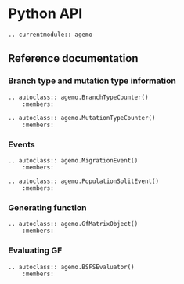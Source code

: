 # Python API


```{eval-rst}
.. currentmodule:: agemo
```

## Reference documentation

### Branch type and mutation type information

```{eval-rst}
.. autoclass:: agemo.BranchTypeCounter()
    :members:
```

```{eval-rst}
.. autoclass:: agemo.MutationTypeCounter()
    :members:
```

### Events

```{eval-rst}
.. autoclass:: agemo.MigrationEvent()
    :members:
```

```{eval-rst}
.. autoclass:: agemo.PopulationSplitEvent()
    :members:
```


### Generating function

```{eval-rst}
.. autoclass:: agemo.GfMatrixObject()
    :members:
```

### Evaluating GF

```{eval-rst}
.. autoclass:: agemo.BSFSEvaluator()
    :members:
```